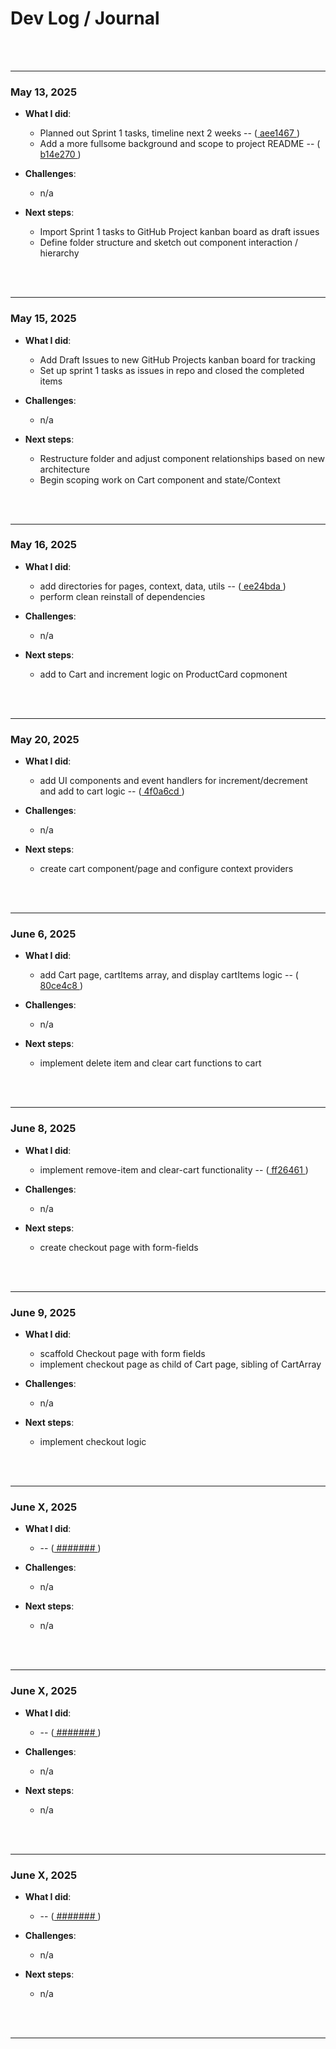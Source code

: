 # Dev Log / Journal

<br></br>


---

### **May 13, 2025**

- **What I did**:
  - Planned out Sprint 1 tasks, timeline next 2 weeks -- ([ aee1467 ](https://github.com/users/myopicOracle/YummyBuy.ca/commit/aee1467))
  - Add a more fullsome background and scope to project README -- ([ b14e270 ](https://github.com/users/myopicOracle/YummyBuy.ca/commit/b14e270))

- **Challenges**:
  - n/a

- **Next steps**:
  - Import Sprint 1 tasks to GitHub Project kanban board as draft issues
  - Define folder structure and sketch out component interaction / hierarchy

<br></br>


---

### **May 15, 2025**

- **What I did**:
  -  Add Draft Issues to new GitHub Projects kanban board for tracking
  -  Set up sprint 1 tasks as issues in repo and closed the completed items

- **Challenges**:
  -  n/a

- **Next steps**:
  - Restructure folder and adjust component relationships based on new architecture
  - Begin scoping work on Cart component and state/Context

<br></br>


---

### **May 16, 2025**

- **What I did**:
  - add directories for pages, context, data, utils -- ([ ee24bda ](https://github.com/users/myopicOracle/YummyBuy.ca/commit/#######))
  - perform clean reinstall of dependencies 

- **Challenges**:
  -  n/a

- **Next steps**:
  -  add to Cart and increment logic on ProductCard copmonent

<br></br>


---

### **May 20, 2025**

- **What I did**:
  -  add UI components and event handlers for increment/decrement and add to cart logic -- ([ 4f0a6cd ](https://github.com/users/myopicOracle/YummyBuy.ca/commit/#######))

- **Challenges**:
  -  n/a

- **Next steps**:
  -  create cart component/page and configure context providers

<br></br>


---

### **June 6, 2025**

- **What I did**:
  - add Cart page, cartItems array, and display cartItems logic -- ([ 80ce4c8 ](https://github.com/users/myopicOracle/YummyBuy.ca/commit80ce4c8))

- **Challenges**:
  -  n/a

- **Next steps**:
  -  implement delete item and clear cart functions to cart

<br></br>


---

### **June 8, 2025**

- **What I did**:
  - implement remove-item and clear-cart functionality -- ([ ff26461 ](https://github.com/users/myopicOracle/YummyBuy.ca/commit/ff26461))

- **Challenges**:
  -  n/a

- **Next steps**:
  -  create checkout page with form-fields

<br></br>


---

### **June 9, 2025**

- **What I did**:
  - scaffold Checkout page with form fields
  - implement checkout page as child of Cart page, sibling of CartArray

- **Challenges**:
  -  n/a

- **Next steps**:
  -  implement checkout logic

<br></br>


---


### **June X, 2025**

- **What I did**:
  -  -- ([ ####### ](https://github.com/users/myopicOracle/YummyBuy.ca/commit/#######))

- **Challenges**:
  -  n/a

- **Next steps**:
  -  n/a

<br></br>


---


### **June X, 2025**

- **What I did**:
  -  -- ([ ####### ](https://github.com/users/myopicOracle/YummyBuy.ca/commit/#######))

- **Challenges**:
  -  n/a

- **Next steps**:
  -  n/a

<br></br>


---


### **June X, 2025**

- **What I did**:
  -  -- ([ ####### ](https://github.com/users/myopicOracle/YummyBuy.ca/commit/#######))

- **Challenges**:
  -  n/a

- **Next steps**:
  -  n/a

<br></br>


---


